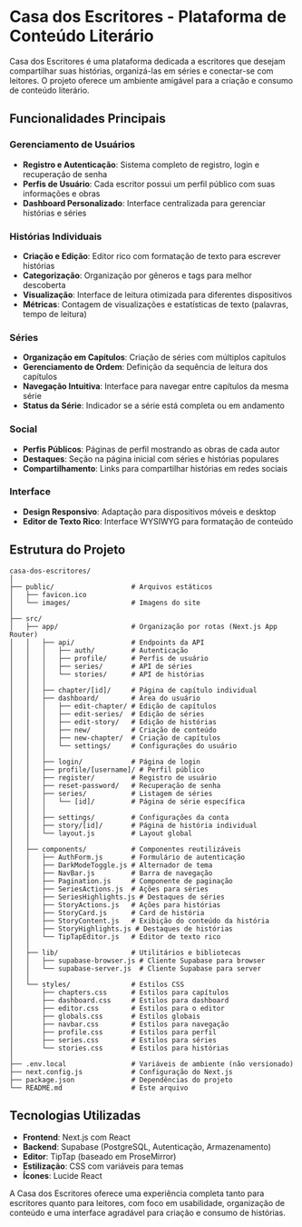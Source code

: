 # Casa dos Escritores - Plataforma de Conteúdo Literário

Casa dos Escritores é uma plataforma dedicada a escritores que desejam compartilhar suas histórias, organizá-las em séries e conectar-se com leitores. O projeto oferece um ambiente amigável para a criação e consumo de conteúdo literário.

## Funcionalidades Principais

### Gerenciamento de Usuários
- **Registro e Autenticação**: Sistema completo de registro, login e recuperação de senha
- **Perfis de Usuário**: Cada escritor possui um perfil público com suas informações e obras
- **Dashboard Personalizado**: Interface centralizada para gerenciar histórias e séries

### Histórias Individuais
- **Criação e Edição**: Editor rico com formatação de texto para escrever histórias
- **Categorização**: Organização por gêneros e tags para melhor descoberta
- **Visualização**: Interface de leitura otimizada para diferentes dispositivos
- **Métricas**: Contagem de visualizações e estatísticas de texto (palavras, tempo de leitura)

### Séries
- **Organização em Capítulos**: Criação de séries com múltiplos capítulos
- **Gerenciamento de Ordem**: Definição da sequência de leitura dos capítulos
- **Navegação Intuitiva**: Interface para navegar entre capítulos da mesma série
- **Status da Série**: Indicador se a série está completa ou em andamento

### Social
- **Perfis Públicos**: Páginas de perfil mostrando as obras de cada autor
- **Destaques**: Seção na página inicial com séries e histórias populares
- **Compartilhamento**: Links para compartilhar histórias em redes sociais

### Interface
- **Design Responsivo**: Adaptação para dispositivos móveis e desktop
- **Editor de Texto Rico**: Interface WYSIWYG para formatação de conteúdo

## Estrutura do Projeto

```
casa-dos-escritores/
│
├── public/                   # Arquivos estáticos
│   ├── favicon.ico
│   └── images/               # Imagens do site
│
├── src/
│   ├── app/                  # Organização por rotas (Next.js App Router)
│   │   ├── api/              # Endpoints da API
│   │   │   ├── auth/         # Autenticação
│   │   │   ├── profile/      # Perfis de usuário
│   │   │   ├── series/       # API de séries
│   │   │   └── stories/      # API de histórias
│   │   │
│   │   ├── chapter/[id]/     # Página de capítulo individual
│   │   ├── dashboard/        # Área do usuário
│   │   │   ├── edit-chapter/ # Edição de capítulos
│   │   │   ├── edit-series/  # Edição de séries
│   │   │   ├── edit-story/   # Edição de histórias
│   │   │   ├── new/          # Criação de conteúdo
│   │   │   ├── new-chapter/  # Criação de capítulos
│   │   │   └── settings/     # Configurações do usuário
│   │   │
│   │   ├── login/            # Página de login
│   │   ├── profile/[username]/ # Perfil público
│   │   ├── register/         # Registro de usuário
│   │   ├── reset-password/   # Recuperação de senha
│   │   ├── series/           # Listagem de séries
│   │   │   └── [id]/         # Página de série específica
│   │   │
│   │   ├── settings/         # Configurações da conta
│   │   ├── story/[id]/       # Página de história individual
│   │   └── layout.js         # Layout global
│   │
│   ├── components/           # Componentes reutilizáveis
│   │   ├── AuthForm.js       # Formulário de autenticação
│   │   ├── DarkModeToggle.js # Alternador de tema
│   │   ├── NavBar.js         # Barra de navegação
│   │   ├── Pagination.js     # Componente de paginação
│   │   ├── SeriesActions.js  # Ações para séries
│   │   ├── SeriesHighlights.js # Destaques de séries
│   │   ├── StoryActions.js   # Ações para histórias
│   │   ├── StoryCard.js      # Card de história
│   │   ├── StoryContent.js   # Exibição do conteúdo da história
│   │   ├── StoryHighlights.js # Destaques de histórias
│   │   └── TipTapEditor.js   # Editor de texto rico
│   │
│   ├── lib/                  # Utilitários e bibliotecas
│   │   ├── supabase-browser.js # Cliente Supabase para browser
│   │   └── supabase-server.js  # Cliente Supabase para server
│   │
│   └── styles/               # Estilos CSS
│       ├── chapters.css      # Estilos para capítulos
│       ├── dashboard.css     # Estilos para dashboard
│       ├── editor.css        # Estilos para o editor
│       ├── globals.css       # Estilos globais
│       ├── navbar.css        # Estilos para navegação
│       ├── profile.css       # Estilos para perfil
│       ├── series.css        # Estilos para séries
│       └── stories.css       # Estilos para histórias
│
├── .env.local                # Variáveis de ambiente (não versionado)
├── next.config.js            # Configuração do Next.js
├── package.json              # Dependências do projeto
└── README.md                 # Este arquivo
```

## Tecnologias Utilizadas

- **Frontend**: Next.js com React
- **Backend**: Supabase (PostgreSQL, Autenticação, Armazenamento)
- **Editor**: TipTap (baseado em ProseMirror)
- **Estilização**: CSS com variáveis para temas
- **Ícones**: Lucide React

A Casa dos Escritores oferece uma experiência completa tanto para escritores quanto para leitores, com foco em usabilidade, organização de conteúdo e uma interface agradável para criação e consumo de histórias.